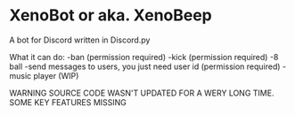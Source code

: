 # XenoBot or aka. XenoBeep
A bot for Discord written in Discord.py

What it can do:
-ban (permission required)
-kick (permission required)
-8 ball
-send messages to users, you just need user id (permission required)
-music player (WIP)



WARNING
SOURCE CODE WASN'T UPDATED FOR A WERY LONG TIME. SOME KEY FEATURES MISSING

